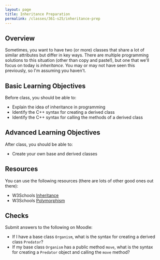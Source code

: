 ```yaml
---
layout: page
title: Inheritance Preparation
permalink: /classes/361-s25/inheritance-prep
---
```


## Overview
Sometimes, you want to have two (or more) classes that share a lot of similar attributes but differ in key ways. There are multiple programming solutions to this situation (other than copy and paste!), but one that we'll focus on today is *inheritance*. You may or may not have seen this previously, so I'm assuming you haven't.

## Basic Learning Objectives
Before class, you should be able to:
* Explain the idea of inheritance in programming
* Identify the C++ syntax for creating a derived class
* Identify the C++ syntax for calling the methods of a derived class

## Advanced Learning Objectives
After class, you should be able to:
* Create your own base and derived classes

## Resources
You can use the following resources (there are lots of other good ones out there):
* W3Schools [Inheritance](https://www.w3schools.com/cpp/cpp_inheritance.asp)
* W3Schools [Polymorphism](https://www.w3schools.com/cpp/cpp_polymorphism.asp)

## Checks
Submit answers to the following on Moodle:
* If I have a base class `Organism`, what is the syntax for creating a derived class `Predator`?
* If my base class `Organism` has a public method `move`, what is the syntax for creating a `Predator` object and calling the `move` method? 